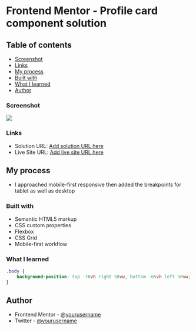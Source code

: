 # Frontend Mentor - Profile card component solution

## Table of contents

-   [Screenshot](#screenshot)
-   [Links](#links)
-   [My process](#my-process)
-   [Built with](#built-with)
-   [What I learned](#what-i-learned)
-   [Author](#author)

### Screenshot

![](images/desktop-preview.jpg)

### Links

-   Solution URL: [Add solution URL here](https://profile-card-by-prince.netlify.app/)
-   Live Site URL: [Add live site URL here](https://github.com/iprinceroyy/profile-card-component)

## My process

-   I approached mobile-first responsive then added the breakpoints for tablet as well as desktop

### Built with

-   Semantic HTML5 markup
-   CSS custom properties
-   Flexbox
-   CSS Grid
-   Mobile-first workflow

### What I learned

```css
.body {
    background-position: top -70vh right 50vw, bottom -65vh left 50vw;
}
```

## Author

-   Frontend Mentor - [@yourusername](https://www.frontendmentor.io/profile/iprinceroyy)
-   Twitter - [@yourusername](https://www.twitter.com/prince_popups)
